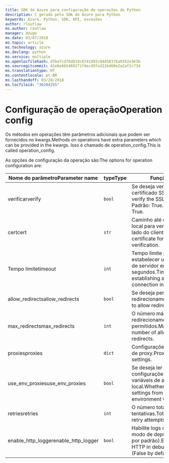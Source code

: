 ```yaml
---
title: SDK do Azure para configuração de operações do Python
description: C gerado pelo SDK do Azure para Python
keywords: Azure, Python, SDK, API, exceções
author: rloutlaw
ms.author: routlaw
manager: douge
ms.date: 03/07/2018
ms.topic: article
ms.technology: azure
ms.devlang: python
ms.service: multiple
ms.openlocfilehash: d7be7cd76d019c6741d93c04458376a9352e363b
ms.sourcegitcommit: 41e6e6b5469271f4ec497a322b460e2a2af2c73d
ms.translationtype: HT
ms.contentlocale: pt-BR
ms.lasthandoff: 03/28/2018
ms.locfileid: "30204255"
---
```

# <a name="operation-config"></a><span data-ttu-id="29c27-104">Configuração de operação</span><span class="sxs-lookup"><span data-stu-id="29c27-104">Operation config</span></span> 

<span data-ttu-id="29c27-105">Os métodos em operações têm parâmetros adicionais que podem ser fornecidos no kwargs.</span><span class="sxs-lookup"><span data-stu-id="29c27-105">Methods on operations have extra parameters which can be provided in the kwargs.</span></span> <span data-ttu-id="29c27-106">Isso é chamado de operation_config.</span><span class="sxs-lookup"><span data-stu-id="29c27-106">This is called operation_config.</span></span>

<span data-ttu-id="29c27-107">As opções de configuração da operação são:</span><span class="sxs-lookup"><span data-stu-id="29c27-107">The options for operation configuration are:</span></span>

|<span data-ttu-id="29c27-108">Nome do parâmetro</span><span class="sxs-lookup"><span data-stu-id="29c27-108">Parameter name</span></span>|<span data-ttu-id="29c27-109">type</span><span class="sxs-lookup"><span data-stu-id="29c27-109">Type</span></span>|<span data-ttu-id="29c27-110">Função</span><span class="sxs-lookup"><span data-stu-id="29c27-110">Role</span></span>|
|----------------------|------|---------------|
| <span data-ttu-id="29c27-111">verificar</span><span class="sxs-lookup"><span data-stu-id="29c27-111">verify</span></span> |`bool`|<span data-ttu-id="29c27-112">Se deseja verificar o certificado SSL.</span><span class="sxs-lookup"><span data-stu-id="29c27-112">Whether to verify the SSL certificate.</span></span> <span data-ttu-id="29c27-113">Padrão: True.</span><span class="sxs-lookup"><span data-stu-id="29c27-113">Default is True.</span></span>|
|  <span data-ttu-id="29c27-114">cert</span><span class="sxs-lookup"><span data-stu-id="29c27-114">cert</span></span> |`str`| <span data-ttu-id="29c27-115">Caminho até o certificado local para verificação do lado do cliente.</span><span class="sxs-lookup"><span data-stu-id="29c27-115">Path to local certificate for client side verification.</span></span>|
|  <span data-ttu-id="29c27-116">Tempo limite</span><span class="sxs-lookup"><span data-stu-id="29c27-116">timeout</span></span> |`int`| <span data-ttu-id="29c27-117">Tempo limite para estabelecer uma conexão de servidor em segundos.</span><span class="sxs-lookup"><span data-stu-id="29c27-117">Timeout for establishing a server connection in seconds.</span></span>|
|  <span data-ttu-id="29c27-118">allow_redirects</span><span class="sxs-lookup"><span data-stu-id="29c27-118">allow_redirects</span></span> |`bool` | <span data-ttu-id="29c27-119">Se deseja permitir redirecionamentos.</span><span class="sxs-lookup"><span data-stu-id="29c27-119">Whether to allow redirects.</span></span>|
|  <span data-ttu-id="29c27-120">max_redirects</span><span class="sxs-lookup"><span data-stu-id="29c27-120">max_redirects</span></span>  |`int`| <span data-ttu-id="29c27-121">O número máximo de redirecionamentos permitidos.</span><span class="sxs-lookup"><span data-stu-id="29c27-121">Maimum number of allowed redirects.</span></span>|
|  <span data-ttu-id="29c27-122">proxies</span><span class="sxs-lookup"><span data-stu-id="29c27-122">proxies</span></span>  |`dict` |<span data-ttu-id="29c27-123">Configurações do servidor de proxy.</span><span class="sxs-lookup"><span data-stu-id="29c27-123">Proxy server settings.</span></span>|
|  <span data-ttu-id="29c27-124">use_env_proxies</span><span class="sxs-lookup"><span data-stu-id="29c27-124">use_env_proxies</span></span> |`bool` |<span data-ttu-id="29c27-125">Se deseja ler as configurações de proxy de variáveis de ambiente local.</span><span class="sxs-lookup"><span data-stu-id="29c27-125">Whether to read proxy settings from local environment variables.</span></span>|
|  <span data-ttu-id="29c27-126">retries</span><span class="sxs-lookup"><span data-stu-id="29c27-126">retries</span></span>  |`int` | <span data-ttu-id="29c27-127">O número total de novas tentativas.</span><span class="sxs-lookup"><span data-stu-id="29c27-127">Total number of retry attempts.</span></span>|
|  <span data-ttu-id="29c27-128">enable_http_logger</span><span class="sxs-lookup"><span data-stu-id="29c27-128">enable_http_logger</span></span> | `bool`| <span data-ttu-id="29c27-129">Habilite logs de HTTP no modo de depuração (False por padrão).</span><span class="sxs-lookup"><span data-stu-id="29c27-129">Enable logs of HTTP in debug mode (False by default).</span></span>|
